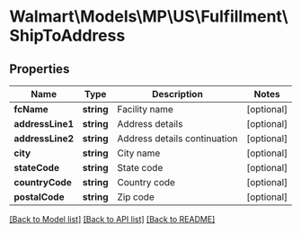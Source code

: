 # Walmart\Models\MP\US\Fulfillment\ShipToAddress

## Properties

Name | Type | Description | Notes
------------ | ------------- | ------------- | -------------
**fcName** | **string** | Facility name | [optional]
**addressLine1** | **string** | Address details | [optional]
**addressLine2** | **string** | Address details continuation | [optional]
**city** | **string** | City name | [optional]
**stateCode** | **string** | State code | [optional]
**countryCode** | **string** | Country code | [optional]
**postalCode** | **string** | Zip code | [optional]


[[Back to Model list]](./) [[Back to API list]](../../../../../README.md#supported-apis) [[Back to README]](../../../../../README.md)
